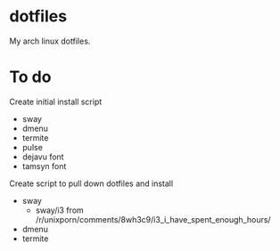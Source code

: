# dotfiles

My arch linux dotfiles.

# To do

Create initial install script
 * sway
 * dmenu
 * termite
 * pulse
 * dejavu font
 * tamsyn font

Create script to pull down dotfiles and install
 * sway
   * sway/i3 from /r/unixporn/comments/8wh3c9/i3_i_have_spent_enough_hours/
 * dmenu
 * termite
